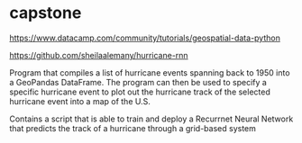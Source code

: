 # capstone

https://www.datacamp.com/community/tutorials/geospatial-data-python

https://github.com/sheilaalemany/hurricane-rnn

Program that compiles a list of hurricane events spanning back to 1950 into a GeoPandas DataFrame. The program can then be used to specify a specific hurricane event to plot out the hurricane track of the selected hurricane event into a map of the U.S.

Contains a script that is able to train and deploy a Recurrnet Neural Network that predicts the track of a hurricane through a grid-based system
